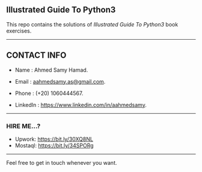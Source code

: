**Illustrated Guide To Python3**
-------------------------
This repo contains the solutions of _Illustrated Guide To Python3_ book exercises.
___________________________________________




## **CONTACT INFO**

- Name : Ahmed Samy Hamad.

- Email : aahmedsamy.as@gmail.com.

- Phone : (+20) 1060444567.

- LinkedIn : https://www.linkedin.com/in/aahmedsamy.
------

### **HIRE ME...?**

  - Upwork:  https://bit.ly/30XQ8NL
  - Mostaql: https://bit.ly/34SPORg
  
 ------------------
 Feel free to get in touch whenever you want. 
  